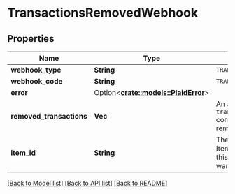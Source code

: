 # TransactionsRemovedWebhook

## Properties

Name | Type | Description | Notes
------------ | ------------- | ------------- | -------------
**webhook_type** | **String** | `TRANSACTIONS` | 
**webhook_code** | **String** | `TRANSACTIONS_REMOVED` | 
**error** | Option<[**crate::models::PlaidError**](PlaidError.md)> |  | [optional]
**removed_transactions** | **Vec<String>** | An array of `transaction_ids` corresponding to the removed transactions | 
**item_id** | **String** | The `item_id` of the Item associated with this webhook, warning, or error | 

[[Back to Model list]](../README.md#documentation-for-models) [[Back to API list]](../README.md#documentation-for-api-endpoints) [[Back to README]](../README.md)


